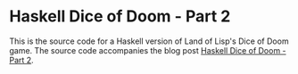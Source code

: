 # Haskell Dice of Doom - Part 2

This is the source code for a Haskell version of Land of Lisp's Dice 
of Doom game. The source code accompanies the blog post 
[Haskell Dice of Doom - Part 2](http://derekmcloughlin.github.io/2014/10/04/Haskell-Dice-Of-Doom-Part-2/).


